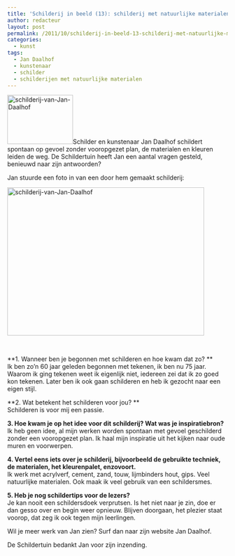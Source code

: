 ```yaml
---
title: 'Schilderij in beeld (13): schilderij met natuurlijke materialen door Jan Daalhof'
author: redacteur
layout: post
permalink: /2011/10/schilderij-in-beeld-13-schilderij-met-natuurlijke-materialen-door-jan-daalhof/
categories:
  - kunst
tags:
  - Jan Daalhof
  - kunstenaar
  - schilder
  - schilderijen met natuurlijke materialen
---
```

<img class="alignleft size-thumbnail wp-image-2288" title="schilderij-van-Jan-Daalhof" src="/wordpress/wp-content/uploads/2011/10/schilderij-van-Jan-150x112.jpg" alt="schilderij-van-Jan-Daalhof" width="150" height="112" />Schilder en kunstenaar Jan Daalhof schildert spontaan op gevoel zonder vooropgezet plan, de materialen en kleuren leiden de weg. De Schildertuin heeft Jan een aantal vragen gesteld, benieuwd naar zijn antwoorden?<!--more-->

Jan stuurde een foto in van een door hem gemaakt schilderij:

<img class="aligncenter size-full wp-image-2288" title="schilderij-van-Jan-Daalhof" src="/wordpress/wp-content/uploads/2011/10/schilderij-van-Jan.jpg" alt="schilderij-van-Jan-Daalhof" width="450" height="338" />

&nbsp;

**1. Wanneer ben je begonnen met schilderen en hoe kwam dat zo? **  
Ik ben zo&#8217;n 60 jaar geleden begonnen met tekenen, ik ben nu 75 jaar.  
Waarom ik ging tekenen weet ik eigenlijk niet, iedereen zei dat ik zo goed kon tekenen. Later ben ik ook gaan schilderen en heb ik gezocht naar een eigen stijl.

**2. Wat betekent het schilderen voor jou? **  
Schilderen is voor mij een passie.

**3. Hoe kwam je op het idee voor dit schilderij? Wat was je inspiratiebron?**  
Ik heb geen idee, al mijn werken worden spontaan met gevoel geschilderd zonder een vooropgezet plan. Ik haal mijn inspiratie uit het kijken naar oude muren en voorwerpen.

**4. Vertel eens iets over je schilderij, bijvoorbeeld de gebruikte techniek, de materialen, het kleurenpalet, enzovoort.**  
Ik werk met acrylverf, cement, zand, touw, lijmbinders hout, gips. Veel natuurlijke materialen. Ook maak ik veel gebruik van een schildersmes.

**5. Heb je nog schildertips voor de lezers?**  
Je kan nooit een schildersdoek verprutsen. Is het niet naar je zin, doe er dan gesso over en begin weer opnieuw. Blijven doorgaan, het plezier staat voorop, dat zeg ik ook tegen mijn leerlingen.

Wil je meer werk van Jan zien? Surf dan naar zijn website Jan Daalhof.

De Schildertuin bedankt Jan voor zijn inzending.
